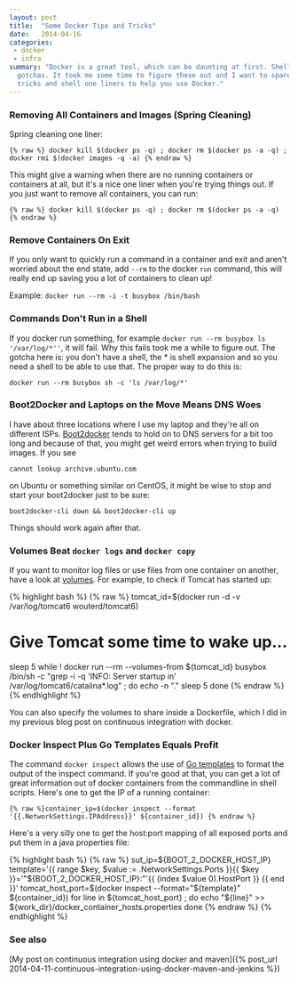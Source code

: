 ```yaml
---
layout: post
title:  "Some Docker Tips and Tricks"
date:   2014-04-16
categories:
 - docker
 - infra
summary: "Docker is a great tool, which can be daunting at first. Shells can be annoying to work with and have their
  gotchas. It took me some time to figure these out and I want to spare you the time. This post has some quick tips,
  tricks and shell one liners to help you use Docker."
---
```

### Removing All Containers and Images (Spring Cleaning)
Spring cleaning one liner:

    {% raw %} docker kill $(docker ps -q) ; docker rm $(docker ps -a -q) ; docker rmi $(docker images -q -a) {% endraw %}

This might give a warning when there are no running containers or containers at all, but it's a nice one liner when
you're trying things out. If you just want to remove all containers, you can run:

    {% raw %} docker kill $(docker ps -q) ; docker rm $(docker ps -a -q) {% endraw %}

### Remove Containers On Exit
If you only want to quickly run a command in a container and exit and aren't worried about the end state, add `--rm`
to the docker `run` command, this will really end up saving you a lot of containers to clean up!

Example: `docker run --rm -i -t busybox /bin/bash`

### Commands Don't Run in a Shell
If you docker run something, for example `docker run --rm busybox ls '/var/log/*''`, it will fail. Why this fails took me
a while to figure out. The gotcha here is: you don't have a shell, the * is shell expansion and so you need a shell to
be able to use that. The proper way to do this is:

    docker run --rm busybox sh -c 'ls /var/log/*'

### Boot2Docker and Laptops on the Move Means DNS Woes
I have about three locations where I use my laptop and they're all on different ISPs. [Boot2docker][boot2docker-cli]
tends to hold on to DNS servers for a bit too long and because of that, you might get weird errors when trying to build
images. If you see

    cannot lookup archive.ubuntu.com

on Ubuntu or something similar on CentOS, it might be wise to stop and start your
boot2docker just to be sure:

    boot2docker-cli down && boot2docker-cli up

Things should work again after that.

### Volumes Beat `docker logs` and `docker copy`
If you want to monitor log files or use files from one container on another, have a look at
[volumes](http://docs.docker.io/use/working_with_volumes/#volume-def). For example, to check if Tomcat has started up:

{% highlight bash %}
{% raw %}
tomcat_id=$(docker run -d -v /var/log/tomcat6 wouterd/tomcat6)
# Give Tomcat some time to wake up...
sleep 5
while ! docker run --rm --volumes-from ${tomcat_id} busybox /bin/sh -c "grep -i -q 'INFO: Server startup in' /var/log/tomcat6/catalina*.log" ; do
    echo -n "."
    sleep 5
done
{% endraw %}
{% endhighlight %}

You can also specify the volumes to share inside a Dockerfile, which I did in my previous blog post on continuous
integration with docker.

### Docker Inspect Plus Go Templates Equals Profit
The command `docker inspect` allows the use of [Go templates][gotemplates] to format the output of the inspect command.
If you're good at that, you can get a lot of great information out of docker containers from the commandline in shell
scripts. Here's one to get the IP of a running container:

    {% raw %}container_ip=$(docker inspect --format '{{.NetworkSettings.IPAddress}}' ${container_id}) {% endraw %}

Here's a very silly one to get the host:port mapping of all exposed ports and put them in a java properties file:

{% highlight bash %}
{% raw %}
sut_ip=${BOOT_2_DOCKER_HOST_IP}
template='{{ range $key, $value := .NetworkSettings.Ports }}{{ $key }}='"${BOOT_2_DOCKER_HOST_IP}:"'{{ (index $value 0).HostPort }} {{ end }}'
tomcat_host_port=$(docker inspect --format="${template}" ${container_id})
for line in ${tomcat_host_port} ; do
    echo "${line}" >> ${work_dir}/docker_container_hosts.properties
done
{% endraw %}
{% endhighlight %}

### See also
[My post on continuous integration using docker and maven]({% post_url 2014-04-11-continuous-integration-using-docker-maven-and-jenkins %})

[gotemplates]:http://golang.org/pkg/text/template/
[docker]:https://www.docker.io/
[boot2docker-cli]:https://github.com/boot2docker/boot2docker-cli
